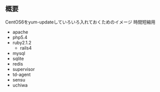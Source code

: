  概要
----
CentOS6をyum-updateしていろいろ入れておくためのイメージ 時間短縮用

- apache
- php5.4
- ruby2.1.2
  - rails4
- mysql
- sqlite
- redis
- supervisor
- td-agent
- sensu
- uchiwa

